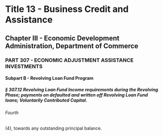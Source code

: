 
# Title 13 - Business Credit and Assistance
## Chapter III - Economic Development Administration, Department of Commerce
### PART 307 - ECONOMIC ADJUSTMENT ASSISTANCE INVESTMENTS
#### Subpart B - Revolving Loan Fund Program
##### § 307.12 Revolving Loan Fund Income requirements during the Revolving Phase; payments on defaulted and written off Revolving Loan Fund loans; Voluntarily Contributed Capital.
###### Fourth

(4), towards any outstanding principal balance.
